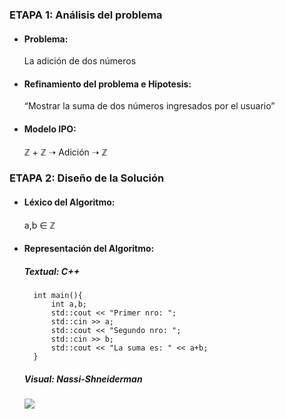 ### ETAPA 1: Análisis del problema
* #### Problema: 
    La adición de dos números
* #### Refinamiento del problema e Hipotesis:
    “Mostrar la suma de dos números ingresados por el usuario”

* #### Modelo IPO:
    ℤ + ℤ ➝ Adición ➝ ℤ

### ETAPA 2: Diseño de la Solución

* #### Léxico del Algoritmo: 
    a,b ∈ ℤ
* #### Representación del Algoritmo:

    ##### Textual: C++
        int main(){
            int a,b;
            std::cout << "Primer nro: ";
            std::cin >> a;
            std::cout << "Segundo nro: ";
            std::cin >> b;
            std::cout << "La suma es: " << a+b;
        }

    
    ##### Visual: Nassi-Shneiderman
    ![](https://github.com/mdominguez01/AED/blob/master/Imagenes/01-Adici%C3%B3n/Diagrama-Nissi.jpg)
    
